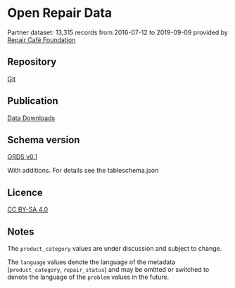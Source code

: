 # Open Repair Data

Partner dataset: 13,315 records from 2016-07-12 to 2019-09-09 provided by [Repair Café Foundation](https://repaircafe.org/)

## Repository

[Git](https://github.com/openrepair)

## Publication

[Data Downloads](https://openrepair.org/open-data/downloads/)

## Schema version

[ORDS v0.1](https://standard.openrepair.org/)

With additions. For details see the tableschema.json

## Licence

[CC BY-SA 4.0](https://creativecommons.org/licenses/by-sa/4.0/)

## Notes

The `product_category` values are under discussion and subject to change.

The `language` values denote the language of the metadata (`product_category`, `repair_status`) and may be omitted or switched to denote the language of the `problem` values in the future.
